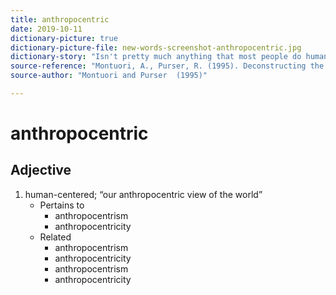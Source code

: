 ```yaml
---
title: anthropocentric
date: 2019-10-11
dictionary-picture: true
dictionary-picture-file: new-words-screenshot-anthropocentric.jpg
dictionary-story: "Isn't pretty much anything that most people do human centered? Not saying that's how it should be, but more an observation."
source-reference: "Montuori, A., Purser, R. (1995). Deconstructing the lone genius myth: Toward a contextual view of creativity. _Journal of Humanistic Psychology, 35_(3), 69-112. [https://dx.doi.org/10.1177/00221678950353005](https://dx.doi.org/10.1177/00221678950353005)"
source-author: "Montuori and Purser  (1995)"

---
```



# anthropocentric


## Adjective

1. human-centered; “our anthropocentric view of the world”
	- Pertains to
		- anthropocentrism
		- anthropocentricity
	- Related
		- anthropocentrism
		- anthropocentricity
		- anthropocentrism
		- anthropocentricity